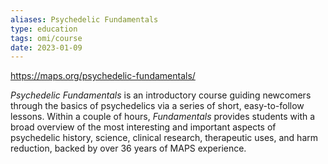 ```yaml
---
aliases: Psychedelic Fundamentals
type: education
tags: omi/course
date: 2023-01-09
---
```


https://maps.org/psychedelic-fundamentals/

_Psychedelic Fundamentals_ is an introductory course guiding newcomers through the basics of psychedelics via a series of short, easy-to-follow lessons. Within a couple of hours, _Fundamentals_ provides students with a broad overview of the most interesting and important aspects of psychedelic history, science, clinical research, therapeutic uses, and harm reduction, backed by over 36 years of MAPS experience.